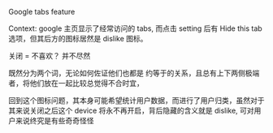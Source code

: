 
Google tabs feature

Context: google 主页显示了经常访问的 tabs, 而点击 setting 后有 Hide this tab 选项，但其后方的图标居然是 dislike 图标。

关闭 = 不喜欢？ 
并不尽然

既然分为两个词，无论如何佐证他们也都是 约等于的关系，且总有上下两侧极端者，将他们放在一起比较总觉得不合时宜，

回到这个图标问题，其本身可能希望统计用户数据，而进行了用户归类，虽然对于其来说关闭之后这个 device 将永不再开启，背后隐藏的含义就是 dislike, 可对用户来说终究是有些奇奇怪怪